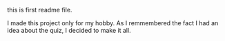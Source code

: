 this is first readme file.

I made this project only for my hobby.
As I remmembered the fact I had an idea about the quiz, I decided to make it all.
